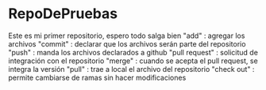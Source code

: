 # RepoDePruebas
Este es mi primer repositorio, espero todo salga bien
"add" : agregar los archivos
"commit" : declarar que los archivos serán parte del repositorio
"push" : manda los archivos declarados a github
"pull request" : solicitud de integración con el repositorio
"merge" : cuando se acepta el pull request, se integra la versión
"pull" : trae a local el archivo del repositorio
"check out" : permite cambiarse de ramas sin hacer modificaciones 